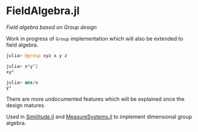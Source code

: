 # FieldAlgebra.jl

*Field algebra based on Group design*

Work in progress of `Group` implementation which will also be extended to field algebra.
```Julia
julia> @group xyz x y z

julia> x*y^2
xy²

julia> ans/x
y²
```
There are more undocumented features which will be explained once the design matures.

Used in [Similitude.jl](https://github.com/chakravala/Similitude.jl) and [MeasureSystems.jl](https://github.com/chakravala/MeasureSystems.jl) to implement dimensional group algebra.
